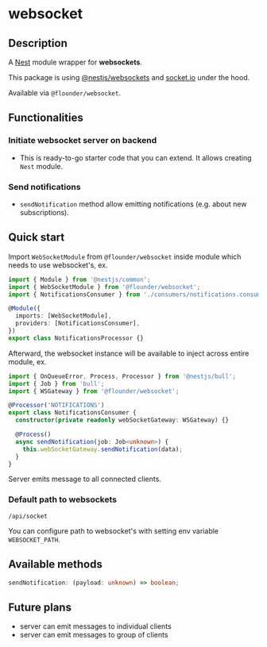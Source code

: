 # websocket
## Description
A [Nest](https://github.com/nestjs/nest) module wrapper for **websockets**.

This package is using [@nestjs/websockets](https://www.npmjs.com/package/@nestjs/websockets) and [socket.io](https://socket.io/) under the hood.

Available via `@flounder/websocket`.

## Functionalities
### Initiate websocket server on backend
- This is ready-to-go starter code that you can extend. It allows creating `Nest` module.
### Send notifications
- `sendNotification` method allow emitting notifications (e.g. about new subscriptions).

## Quick start
Import `WebSocketModule` from `@flounder/websocket` inside module which needs to use websocket's, ex.

```typescript
import { Module } from '@nestjs/common';
import { WebSocketModule } from '@flounder/websocket';
import { NotificationsConsumer } from './consumers/notifications.consumer';

@Module({
  imports: [WebSocketModule],
  providers: [NotificationsConsumer],
})
export class NotificationsProcessor {}
```

Afterward, the websocket instance will be available to inject across entire module, ex.

```typescript
import { OnQueueError, Process, Processor } from '@nestjs/bull';
import { Job } from 'bull';
import { WSGateway } from '@flounder/websocket';

@Processor('NOTIFICATIONS')
export class NotificationsConsumer {
  constructor(private readonly webSocketGateway: WSGateway) {}

  @Process()
  async sendNotification(job: Job<unknown>) {
    this.webSocketGateway.sendNotification(data);
  }
}
```

Server emits message to all connected clients.

### Default path to websockets

`/api/socket`

You can configure path to websocket's with setting env variable `WEBSOCKET_PATH`.

## Available methods

```typescript
sendNotification: (payload: unknown) => boolean;
```

## Future plans

- server can emit messages to individual clients
- server can emit messages to group of clients
